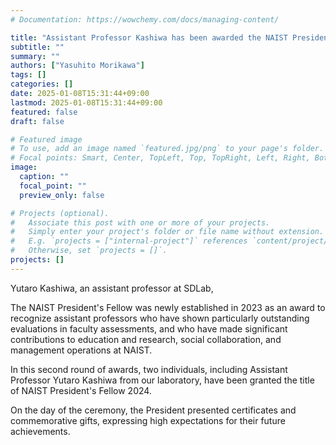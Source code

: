 ```yaml
---
# Documentation: https://wowchemy.com/docs/managing-content/

title: "Assistant Professor Kashiwa has been awarded the NAIST President's Fellow 2024"
subtitle: ""
summary: ""
authors: ["Yasuhito Morikawa"]
tags: []
categories: []
date: 2025-01-08T15:31:44+09:00
lastmod: 2025-01-08T15:31:44+09:00
featured: false
draft: false

# Featured image
# To use, add an image named `featured.jpg/png` to your page's folder.
# Focal points: Smart, Center, TopLeft, Top, TopRight, Left, Right, BottomLeft, Bottom, BottomRight.
image:
  caption: ""
  focal_point: ""
  preview_only: false

# Projects (optional).
#   Associate this post with one or more of your projects.
#   Simply enter your project's folder or file name without extension.
#   E.g. `projects = ["internal-project"]` references `content/project/deep-learning/index.md`.
#   Otherwise, set `projects = []`.
projects: []
---
```


Yutaro Kashiwa, an assistant professor at SDLab,

The NAIST President's Fellow was newly established in 2023 as an award to recognize assistant professors who have shown particularly outstanding evaluations in faculty assessments, and who have made significant contributions to education and research, social collaboration, and management operations at NAIST.

In this second round of awards, two individuals, including Assistant Professor Yutaro Kashiwa from our laboratory, have been granted the title of NAIST President's Fellow 2024.

On the day of the ceremony, the President presented certificates and commemorative gifts, expressing high expectations for their future achievements.